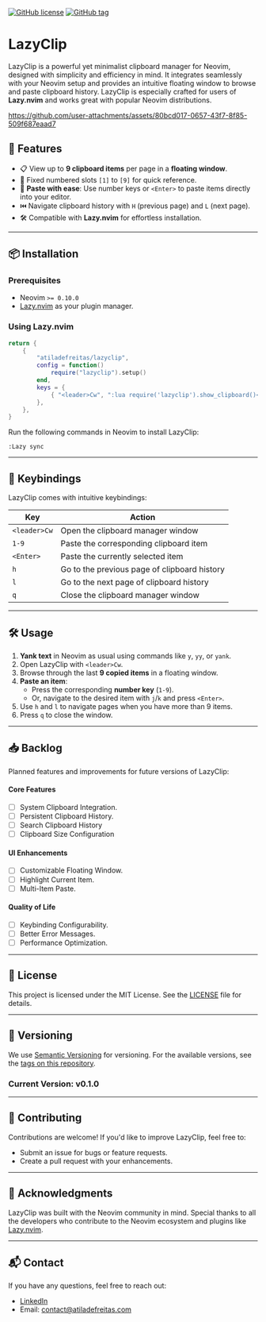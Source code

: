 
<!-- badges: start -->
[![GitHub license](https://badgen.net/github/license/atiladefreitas/lazyclip)](https://github.com/atiladefreitas/lazyclip/blob/main/LICENSE)
[![GitHub tag](https://badgen.net/github/tag/atiladefreitas/lazyclip)](https://github.com/atiladefreitas/lazyclip/tags/)
<!-- badges: end -->


# LazyClip

LazyClip is a powerful yet minimalist clipboard manager for Neovim, designed with simplicity and efficiency in mind. It integrates seamlessly with your Neovim setup and provides an intuitive floating window to browse and paste clipboard history. LazyClip is especially crafted for users of **Lazy.nvim** and works great with popular Neovim distributions.

https://github.com/user-attachments/assets/80bcd017-0657-43f7-8f85-509f687eaad7

## 🚀 Features

- 📋 View up to **9 clipboard items** per page in a **floating window**.
- 🔢 Fixed numbered slots `[1]` to `[9]` for quick reference.
- 🌟 **Paste with ease**: Use number keys or `<Enter>` to paste items directly into your editor.
- ⏮️ Navigate clipboard history with `H` (previous page) and `L` (next page).
- 🛠️ Compatible with **Lazy.nvim** for effortless installation.

---

## 📦 Installation

### Prerequisites

- Neovim `>= 0.10.0`
- [Lazy.nvim](https://github.com/folke/lazy.nvim) as your plugin manager.

### Using Lazy.nvim

```lua
return {
    {
        "atiladefreitas/lazyclip",
        config = function()
            require("lazyclip").setup()
        end,
        keys = {
            { "<leader>Cw", ":lua require('lazyclip').show_clipboard()<CR>", desc = "Open Clipboard Manager" },
        },
    },
}
```

Run the following commands in Neovim to install LazyClip:

```vim
:Lazy sync
```

---

## 🔑 Keybindings

LazyClip comes with intuitive keybindings:

| Key      | Action                                      |
|----------|---------------------------------------------|
| `<leader>Cw` | Open the clipboard manager window          |
| `1-9`    | Paste the corresponding clipboard item      |
| `<Enter>`| Paste the currently selected item           |
| `h`      | Go to the previous page of clipboard history |
| `l`      | Go to the next page of clipboard history     |
| `q`      | Close the clipboard manager window          |

---

## 🛠️ Usage

1. **Yank text** in Neovim as usual using commands like `y`, `yy`, or `yank`.
2. Open LazyClip with `<leader>Cw`.
3. Browse through the last **9 copied items** in a floating window.
4. **Paste an item**:
   - Press the corresponding **number key** (`1-9`).
   - Or, navigate to the desired item with `j`/`k` and press `<Enter>`.
5. Use `h` and `l` to navigate pages when you have more than 9 items.
6. Press `q` to close the window.

---

## 📥 Backlog

Planned features and improvements for future versions of LazyClip:

#### Core Features

- [ ] System Clipboard Integration.
- [ ] Persistent Clipboard History.
- [ ] Search Clipboard History
- [ ] Clipboard Size Configuration

#### UI Enhancements

- [ ] Customizable Floating Window.
- [ ] Highlight Current Item.
- [ ] Multi-Item Paste.

#### Quality of Life

- [ ] Keybinding Configurability.
- [ ] Better Error Messages.
- [ ] Performance Optimization.

---

## 📝 License

This project is licensed under the MIT License. See the [LICENSE](LICENSE) file for details.

---

## 🔖 Versioning

We use [Semantic Versioning](https://semver.org/) for versioning. For the available versions, see the [tags on this repository](https://github.com/atiladefreitas/lazyclip/tags).

### Current Version: **v0.1.0**

---

## 🤝 Contributing

Contributions are welcome! If you'd like to improve LazyClip, feel free to:
- Submit an issue for bugs or feature requests.
- Create a pull request with your enhancements.

---

## 🌟 Acknowledgments

LazyClip was built with the Neovim community in mind. Special thanks to all the developers who contribute to the Neovim ecosystem and plugins like [Lazy.nvim](https://github.com/folke/lazy.nvim).

---

## 📬 Contact

If you have any questions, feel free to reach out:
- [LinkedIn](https://linkedin.com/in/atilafreitas)
- Email: contact@atiladefreitas.com

